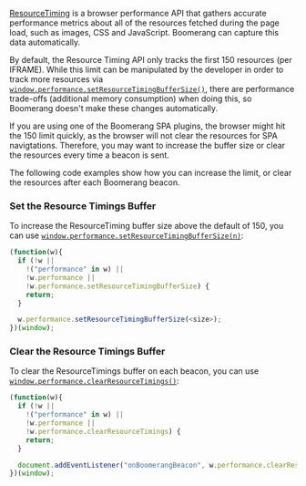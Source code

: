 [ResourceTiming](http://www.w3.org/TR/resource-timing/) is a browser performance
API that gathers accurate performance metrics about all of the resources
fetched during the page load, such as images, CSS and JavaScript.  Boomerang can
capture this data automatically.

By default, the Resource Timing API only tracks the first 150 resources (per IFRAME).
While this limit can be manipulated by the developer in order to track more resources
via [`window.performance.setResourceTimingBufferSize()`](http://www.w3.org/TR/resource-timing/),
there are performance trade-offs (additional memory consumption) when doing this,
so Boomerang doesn't make these changes automatically.

If you are using one of the Boomerang SPA plugins, the browser might hit the
150 limit quickly, as the browser will not clear the resources for SPA
navigtations.  Therefore, you may want to increase the buffer size or clear the
resources every time a beacon is sent.

The following code examples show how you can increase the limit, or clear the
resources after each Boomerang beacon.

### Set the Resource Timings Buffer

To increase the ResourceTiming buffer size above the default of 150, you can use
[`window.performance.setResourceTimingBufferSize(n)`](http://www.w3.org/TR/resource-timing/):

```javascript
(function(w){
  if (!w ||
    !("performance" in w) ||
    !w.performance ||
    !w.performance.setResourceTimingBufferSize) {
    return;
  }

  w.performance.setResourceTimingBufferSize(<size>);
})(window);
```

### Clear the Resource Timings Buffer

To clear the ResourceTimings buffer on each beacon, you can use
[`window.performance.clearResourceTimings()`](http://www.w3.org/TR/resource-timing/):

```javascript
(function(w){
  if (!w ||
    !("performance" in w) ||
    !w.performance ||
    !w.performance.clearResourceTimings) {
    return;
  }

  document.addEventListener("onBoomerangBeacon", w.performance.clearResourceTimings.bind(w.performance));
})(window);
```
